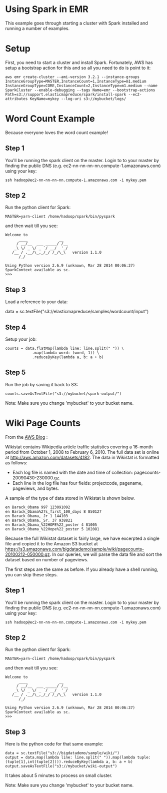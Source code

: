 # Using Spark in EMR #

This example goes through starting a cluster with Spark installed and running a number of examples.

# Setup #

First, you need to start a cluster and install Spark.  Fortunately, AWS has setup a bootstrap action for this and so all you need to do is point to it:

    aws emr create-cluster --ami-version 3.2.1 --instance-groups InstanceGroupType=MASTER,InstanceCount=1,InstanceType=m1.medium InstanceGroupType=CORE,InstanceCount=2,InstanceType=m1.medium --name SparkCluster --enable-debugging --tags Name=emr --bootstrap-actions Path=s3://support.elasticmapreduce/spark/install-spark --ec2-attributes KeyName=mykey --log-uri s3://mybucket/logs/ 
    

# Word Count Example #

Because everyone loves the word count example!

## Step 1 ##

You'll be running the spark client on the master.  Login to to your master by finding the public DNS (e.g. ec2-nn-nn-nn-nn.compute-1.amazonaws.com) using your key:

    ssh hadoop@ec2-nn-nn-nn-nn.compute-1.amazonaws.com -i mykey.pem

## Step 2 ##

Run the python client for Spark:

    MASTER=yarn-client /home/hadoop/spark/bin/pyspark
    
and then wait till you see:

    Welcome to
          ____              __
         / __/__  ___ _____/ /__
        _\ \/ _ \/ _ `/ __/  '_/
       /__ / .__/\_,_/_/ /_/\_\   version 1.1.0
          /_/
    
    Using Python version 2.6.9 (unknown, Mar 28 2014 00:06:37)
    SparkContext available as sc.
    >>> 

## Step 3 ##

Load a reference to your data:

   data = sc.textFile("s3://elasticmapreduce/samples/wordcount/input")
   
## Step 4 ##

Setup your job:

    counts = data.flatMap(lambda line: line.split(" ")) \
                .map(lambda word: (word, 1)) \
                .reduceByKey(lambda a, b: a + b)
                
## Step 5 ##

Run the job by saving it back to S3:

    counts.saveAsTextFile("s3://mybucket/spark-output/")

Note: Make sure you change 'mybucket' to your bucket name.
    
    
# Wiki Page Counts #

From the [AWS Blog](http://aws.amazon.com/articles/Elastic-MapReduce/4926593393724923) :

Wikistat contains Wikipedia article traffic statistics covering a 16-month period from October 1, 2008 to February 6, 2010. The full data set is online at http://aws.amazon.com/datasets/4182. The data in Wikistat is formatted as follows:

  * Each log file is named with the date and time of collection: pagecounts-20090430-230000.gz.
  * Each line in the log file has four fields: projectcode, pagename, pageviews, and bytes.
  
A sample of the type of data stored in Wikistat is shown below.

    en Barack_Obama 997 123091092
    en Barack_Obama%27s_first_100_days 8 850127
    en Barack_Obama,_Jr 1 144103
    en Barack_Obama,_Sr. 37 938821
    en Barack_Obama_%22HOPE%22_poster 4 81005
    en Barack_Obama_%22Hope%22_poster 5 102081

Because the full Wikistat dataset is fairly large, we have excerpted a single file and copied it to the Amazon S3 bucket at https://s3.amazonaws.com/bigdatademo/sample/wiki/pagecounts-20100212-050000.gz. In our queries, we will parse the data file and sort the dataset based on number of pageviews.

The first steps are the same as before. If you already have a shell running, you can skip these steps.

## Step 1 ##

You'll be running the spark client on the master.  Login to to your master by finding the public DNS (e.g. ec2-nn-nn-nn-nn.compute-1.amazonaws.com) using your key:

    ssh hadoop@ec2-nn-nn-nn-nn.compute-1.amazonaws.com -i mykey.pem

## Step 2 ##

Run the python client for Spark:

    MASTER=yarn-client /home/hadoop/spark/bin/pyspark
    
and then wait till you see:

    Welcome to
          ____              __
         / __/__  ___ _____/ /__
        _\ \/ _ \/ _ `/ __/  '_/
       /__ / .__/\_,_/_/ /_/\_\   version 1.1.0
          /_/
    
    Using Python version 2.6.9 (unknown, Mar 28 2014 00:06:37)
    SparkContext available as sc.
    >>> 
    
## Step 3 ##

Here is the python code for that same example:

    data = sc.textFile("s3://bigdatademo/sample/wiki/")
    output = data.map(lambda line: line.split(" ")).map(lambda tuple: (tuple[1],int(tuple[2]))).reduceByKey(lambda a, b: a + b)
    output.saveAsTextFile("s3://mybucket/wiki-output")
    
It takes about 5 minutes to process on small cluster.

Note: Make sure you change 'mybucket' to your bucket name.
